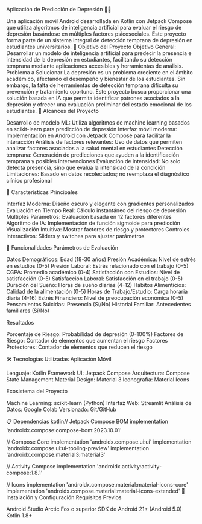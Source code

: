 Aplicación de Predicción de Depresión 🧠💙

Una aplicación móvil Android desarrollada en Kotlin con Jetpack Compose que utiliza algoritmos de inteligencia artificial para evaluar el riesgo de depresión basándose en múltiples factores psicosociales. Este proyecto forma parte de un sistema integral de detección temprana de depresión en estudiantes universitarios.
🎯 Objetivo del Proyecto
Objetivo General: Desarrollar un modelo de inteligencia artificial para predecir la presencia e intensidad de la depresión en estudiantes, facilitando su detección temprana mediante aplicaciones accesibles y herramientas de análisis.
Problema a Solucionar
La depresión es un problema creciente en el ámbito académico, afectando el desempeño y bienestar de los estudiantes. Sin embargo, la falta de herramientas de detección temprana dificulta su prevención y tratamiento oportuno. Este proyecto busca proporcionar una solución basada en IA que permita identificar patrones asociados a la depresión y ofrecer una evaluación preliminar del estado emocional de los estudiantes.
🔬 Alcances del Proyecto

Desarrollo de modelo ML: Utiliza algoritmos de machine learning basados en scikit-learn para predicción de depresión
Interfaz móvil moderna: Implementación en Android con Jetpack Compose para facilitar la interacción
Análisis de factores relevantes: Uso de datos que permiten analizar factores asociados a la salud mental en estudiantes
Detección temprana: Generación de predicciones que ayuden a la identificación temprana y posibles intervenciones
Evaluación de intensidad: No solo detecta presencia, sino que evalúa la intensidad de la condición
Limitaciones: Basado en datos recolectados; no reemplaza el diagnóstico clínico profesional

📱 Características Principales

Interfaz Moderna: Diseño oscuro y elegante con gradientes personalizados
Evaluación en Tiempo Real: Cálculo instantáneo del riesgo de depresión
Múltiples Parámetros: Evaluación basada en 12 factores diferentes
Algoritmo de IA: Implementación de función sigmoide para predicción
Visualización Intuitiva: Mostrar factores de riesgo y protectores
Controles Interactivos: Sliders y switches para ajustar parámetros

🎯 Funcionalidades
Parámetros de Evaluación

Datos Demográficos: Edad (18-30 años)
Presión Académica: Nivel de estrés en estudios (0-5)
Presión Laboral: Estrés relacionado con el trabajo (0-5)
CGPA: Promedio académico (0-4)
Satisfacción con Estudios: Nivel de satisfacción (0-5)
Satisfacción Laboral: Satisfacción en el trabajo (0-5)
Duración del Sueño: Horas de sueño diarias (4-12)
Hábitos Alimenticios: Calidad de la alimentación (0-5)
Horas de Trabajo/Estudio: Carga horaria diaria (4-16)
Estrés Financiero: Nivel de preocupación económica (0-5)
Pensamientos Suicidas: Presencia (Sí/No)
Historial Familiar: Antecedentes familiares (Sí/No)

Resultados

Porcentaje de Riesgo: Probabilidad de depresión (0-100%)
Factores de Riesgo: Contador de elementos que aumentan el riesgo
Factores Protectores: Contador de elementos que reducen el riesgo

🛠️ Tecnologías Utilizadas
Aplicación Móvil

Lenguaje: Kotlin
Framework UI: Jetpack Compose
Arquitectura: Compose State Management
Material Design: Material 3
Iconografía: Material Icons

Ecosistema del Proyecto

Machine Learning: scikit-learn (Python)
Interfaz Web: Streamlit
Análisis de Datos: Google Colab
Versionado: Git/GitHub

📋 Dependencias
kotlin// Jetpack Compose BOM
implementation 'androidx.compose:compose-bom:2023.10.01'

// Compose Core
implementation 'androidx.compose.ui:ui'
implementation 'androidx.compose.ui:ui-tooling-preview'
implementation 'androidx.compose.material3:material3'

// Activity Compose
implementation 'androidx.activity:activity-compose:1.8.1'

// Icons
implementation 'androidx.compose.material:material-icons-core'
implementation 'androidx.compose.material:material-icons-extended'
🚀 Instalación y Configuración
Requisitos Previos

Android Studio Arctic Fox o superior
SDK de Android 21+ (Android 5.0)
Kotlin 1.8+

